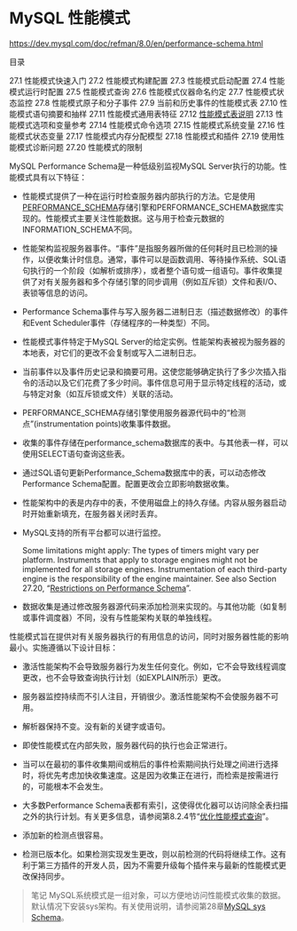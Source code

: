 # MySQL 性能模式

<https://dev.mysql.com/doc/refman/8.0/en/performance-schema.html>

目录

27.1 性能模式快速入门
27.2 性能模式构建配置
27.3 性能模式启动配置
27.4 性能模式运行时配置
27.5 性能模式查询
27.6 性能模式仪器命名约定
27.7 性能模式状态监控
27.8 性能模式原子和分子事件
27.9 当前和历史事件的性能模式表
27.10 性能模式语句摘要和抽样
27.11 性能模式通用表特征
27.12 [性能模式表说明](性能模式表描述/性能模式表描述.md)
27.13 性能模式选项和变量参考
27.14 性能模式命令选项
27.15 性能模式系统变量
27.16 性能模式状态变量
27.17 性能模式内存分配模型
27.18 性能模式和插件
27.19 使用性能模式诊断问题
27.20 性能模式的限制

MySQL Performance Schema是一种低级别监视MySQL Server执行的功能。性能模式具有以下特征：

- 性能模式提供了一种在运行时检查服务器内部执行的方法。它是使用[PERFORMANCE_SCHEMA](https://dev.mysql.com/doc/refman/8.0/en/performance-schema.html)存储引擎和PERFORMANCE_SCHEMA数据库实现的。性能模式主要关注性能数据。这与用于检查元数据的INFORMATION_SCHEMA不同。

- 性能架构监视服务器事件。“事件”是指服务器所做的任何耗时且已检测的操作，以便收集计时信息。通常，事件可以是函数调用、等待操作系统、SQL语句执行的一个阶段（如解析或排序），或者整个语句或一组语句。事件收集提供了对有关服务器和多个存储引擎的同步调用（例如互斥锁）文件和表I/O、表锁等信息的访问。

- Performance Schema事件与写入服务器二进制日志（描述数据修改）的事件和Event Scheduler事件（存储程序的一种类型）不同。

- 性能模式事件特定于MySQL Server的给定实例。性能架构表被视为服务器的本地表，对它们的更改不会复制或写入二进制日志。

- 当前事件以及事件历史记录和摘要可用。这使您能够确定执行了多少次插入指令的活动以及它们花费了多少时间。事件信息可用于显示特定线程的活动，或与特定对象（如互斥锁或文件）关联的活动。

- PERFORMANCE_SCHEMA存储引擎使用服务器源代码中的“检测点”(instrumentation points)收集事件数据。

- 收集的事件存储在performance_schema数据库的表中。与其他表一样，可以使用SELECT语句查询这些表。

- 通过SQL语句更新Performance_Schema数据库中的表，可以动态修改Performance Schema配置。配置更改会立即影响数据收集。

- 性能架构中的表是内存中的表，不使用磁盘上的持久存储。内容从服务器启动时开始重新填充，在服务器关闭时丢弃。

- MySQL支持的所有平台都可以进行监控。

  Some limitations might apply: The types of timers might vary per platform. Instruments that apply to storage engines might not be implemented for all storage engines. Instrumentation of each third-party engine is the responsibility of the engine maintainer. See also Section 27.20, “[Restrictions on Performance Schema](https://dev.mysql.com/doc/refman/8.0/en/performance-schema-restrictions.html)”.

- 数据收集是通过修改服务器源代码来添加检测来实现的。与其他功能（如复制或事件调度器）不同，没有与性能架构关联的单独线程。

性能模式旨在提供对有关服务器执行的有用信息的访问，同时对服务器性能的影响最小。实施遵循以下设计目标：

- 激活性能架构不会导致服务器行为发生任何变化。例如，它不会导致线程调度更改，也不会导致查询执行计划（如EXPLAIN所示）更改。

- 服务器监控持续而不引人注目，开销很少。激活性能架构不会使服务器不可用。

- 解析器保持不变。没有新的关键字或语句。

- 即使性能模式在内部失败，服务器代码的执行也会正常进行。

- 当可以在最初的事件收集期间或稍后的事件检索期间执行处理之间进行选择时，将优先考虑加快收集速度。这是因为收集正在进行，而检索是按需进行的，可能根本不会发生。

- 大多数Performance Schema表都有索引，这使得优化器可以访问除全表扫描之外的执行计划。有关更多信息，请参阅第8.2.4节“[优化性能模式查询](https://dev.mysql.com/doc/refman/8.0/en/performance-schema-optimization.html)”。

- 添加新的检测点很容易。

- 检测已版本化。如果检测实现发生更改，则以前检测的代码将继续工作。这有利于第三方插件的开发人员，因为不需要升级每个插件来与最新的性能模式更改保持同步。

> 笔记
MySQL系统模式是一组对象，可以方便地访问性能模式收集的数据。默认情况下安装sys架构。有关使用说明，请参阅第28章[MySQL sys Schema](https://dev.mysql.com/doc/refman/8.0/en/sys-schema.html)。
